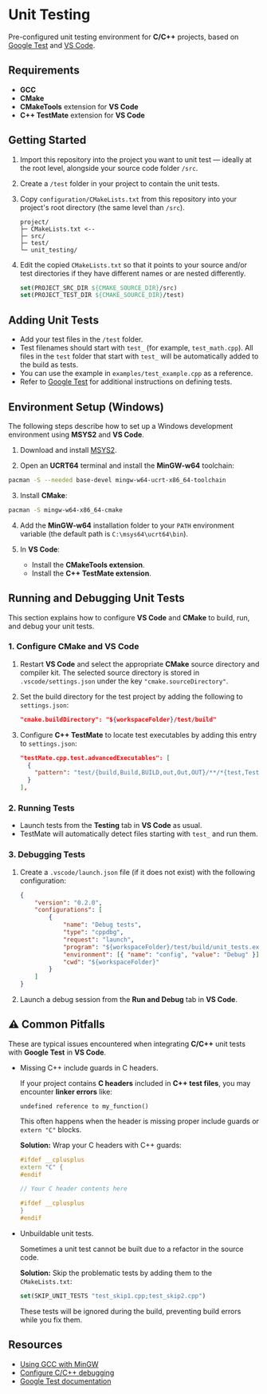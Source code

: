 # Unit Testing

Pre-configured unit testing environment for **C/C++** projects, based on [Google Test](https://github.com/google/googletest) and [VS Code](https://code.visualstudio.com/).

## Requirements

* **GCC**
* **CMake**
* **CMakeTools** extension for **VS Code**
* **C++ TestMate** extension for **VS Code**

## Getting Started
1. Import this repository into the project you want to unit test — ideally at the root level, alongside your source code folder `/src`.

2. Create a `/test` folder in your project to contain the unit tests.

3. Copy `configuration/CMakeLists.txt` from this repository into your project's root directory (the same level than `/src`).

    ```
    project/
    ├─ CMakeLists.txt <--
    ├─ src/
    ├─ test/
    └─ unit_testing/
    ```

4. Edit the copied `CMakeLists.txt` so that it points to your source and/or test directories if they have different names or are nested differently.

    ```cmake
    set(PROJECT_SRC_DIR ${CMAKE_SOURCE_DIR}/src)
    set(PROJECT_TEST_DIR ${CMAKE_SOURCE_DIR}/test)
    ```

## Adding Unit Tests

* Add your test files in the `/test` folder.
* Test filenames should start with `test_` (for example, `test_math.cpp`). All files in the `test` folder that start with `test_` will be automatically added to the build as tests.
* You can use the example in `examples/test_example.cpp` as a reference.
* Refer to [Google Test](https://google.github.io/googletest/) for additional instructions on defining tests.

## Environment Setup (Windows)
The following steps describe how to set up a Windows development environment using **MSYS2** and **VS Code**.

1. Download and install [MSYS2](https://www.msys2.org/).

2. Open an **UCRT64** terminal and install the **MinGW-w64** toolchain:

```bash
pacman -S --needed base-devel mingw-w64-ucrt-x86_64-toolchain
```

3. Install **CMake**:

```bash
pacman -S mingw-w64-x86_64-cmake
```

4. Add the **MinGW-w64** installation folder to your `PATH` environment variable (the default path is `C:\msys64\ucrt64\bin`).

5. In **VS Code**:
    - Install the **CMakeTools extension**.
    - Install the **C++ TestMate extension**.

## Running and Debugging Unit Tests

This section explains how to configure **VS Code** and **CMake** to build, run, and debug your unit tests.

### 1. Configure CMake and VS Code

1. Restart **VS Code** and select the appropriate **CMake** source directory and compiler kit.
   The selected source directory is stored in `.vscode/settings.json` under the key `"cmake.sourceDirectory"`.

2. Set the build directory for the test project by adding the following to `settings.json`:

    ```json
    "cmake.buildDirectory": "${workspaceFolder}/test/build"
    ```

3. Configure **C++ TestMate** to locate test executables by adding this entry to `settings.json`:

    ```json
    "testMate.cpp.test.advancedExecutables": [
      {
        "pattern": "test/{build,Build,BUILD,out,Out,OUT}/**/*{test,Test,TEST}*"
      }
    ],
    ```

### 2. Running Tests

- Launch tests from the **Testing** tab in **VS Code** as usual.
- TestMate will automatically detect files starting with `test_` and run them.

### 3. Debugging Tests

1. Create a `.vscode/launch.json` file (if it does not exist) with the following configuration:

    ```json
    {
        "version": "0.2.0",
        "configurations": [
            {
                "name": "Debug tests",
                "type": "cppdbg",
                "request": "launch",
                "program": "${workspaceFolder}/test/build/unit_tests.exe",
                "environment": [{ "name": "config", "value": "Debug" }],
                "cwd": "${workspaceFolder}"
            }
        ]
    }
    ```

2. Launch a debug session from the **Run and Debug** tab in **VS Code**.

## ⚠️ Common Pitfalls

These are typical issues encountered when integrating **C/C++** unit tests with **Google Test** in **VS Code**.

* Missing C++ include guards in C headers.

    If your project contains **C headers** included in **C++ test files**, you may encounter **linker errors** like:

    ```text
    undefined reference to my_function()
    ```

    This often happens when the header is missing proper include guards or `extern "C"` blocks.

    **Solution:** Wrap your C headers with C++ guards:

    ```cpp
    #ifdef __cplusplus
    extern "C" {
    #endif

    // Your C header contents here

    #ifdef __cplusplus
    }
    #endif
    ```

* Unbuildable unit tests.

    Sometimes a unit test cannot be built due to a refactor in the source code.

    **Solution:** Skip the problematic tests by adding them to the `CMakeLists.txt`:

    ```cmake
    set(SKIP_UNIT_TESTS "test_skip1.cpp;test_skip2.cpp")
    ```

    These tests will be ignored during the build, preventing build errors while you fix them.

## Resources

* [Using GCC with MinGW](https://code.visualstudio.com/docs/cpp/config-mingw)
* [Configure C/C++ debugging](https://code.visualstudio.com/docs/cpp/launch-json-reference)
* [Google Test documentation](https://google.github.io/googletest/)
